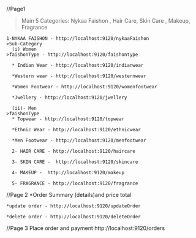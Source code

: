 
//Page1
 > Main 5 Categories: Nykaa Faishon , Hair Care, Skin Care , Makeup, Fragrance

    1-NYKAA FAISHON - http://localhost:9120/nykaaFaishon
    >Sub-Category
      (i) Women
    >faishonType - http://localhost:9120/faishontype

      * Indian Wear - http://localhost:9120/indianwear
        
      *Western wear - http://localhost:9120/westernwear
      
      *Women Footwear - http://localhost:9120/womenfootwear
        
      *Jwellery - http://localhost:9120/jwellery
        
      (ii)- Men
    >faishonType
      * Topwear - http://localhost:9120/topwear
       
      *Ethnic Wear - http://localhost:9120/ethnicwear
        
      *Men Footwear - http://localhost:9120/menfootwear
        
      2- HAIR CARE - http://localhost:9120/haircare
      
      3- SKIN CARE -  http://localhost:9120/skincare

      4- MAKEUP -  http://localhost:9120/makeup
            
      5- FRAGRANCE - http://localhost:9120/fragrance
          

  //Page 2
    *Order Summary (details)and price total

    *update order - http://localhost:9120/updateOrder

    *delete order - http://localhost:9120/deleteOrder

  //Page 3
    Place order and payment
    http://localhost:9120/orders
  

















